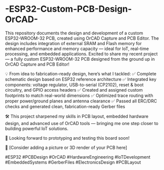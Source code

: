 # -ESP32-Custom-PCB-Design-OrCAD-
This repository documents the design and development of a custom ESP32-WROOM-32 PCB, created using OrCAD Capture and PCB Editor. The design includes integration of external SRAM and Flash memory for enhanced performance and memory capacity — ideal for IoT, real-time processing, and embedded applications.
Excited to share my recent project — a fully custom ESP32-WROOM-32 PCB designed from the ground up in OrCAD Capture and PCB Editor!

💡 From idea to fabrication-ready design, here’s what I tackled:
✅ Complete schematic design based on ESP32 reference architecture
✅ Integrated key components: voltage regulator, USB-to-serial (CP2102), reset & boot circuitry, and GPIO access headers
✅ Created and assigned custom footprints to match real-world dimensions
✅ Optimized trace routing with proper power/ground planes and antenna clearance
✅ Passed all ERC/DRC checks and generated clean, fabrication-ready Gerber files

🛠️ This project sharpened my skills in PCB layout, embedded hardware design, and advanced use of OrCAD tools — bringing me one step closer to building powerful IoT solutions.

👀 Looking forward to prototyping and testing this board soon!

📸 [Consider adding a picture or 3D render of your PCB here]

#ESP32 #PCBDesign #OrCAD #HardwareEngineering #IoTDevelopment #EmbeddedSystems #GerberFiles #ElectronicsDesign #PCBLayout
